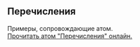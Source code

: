 ## Перечисления

Примеры, сопровождающие атом.  
[Прочитать атом "Перечисления" онлайн.](https://stepik.org/lesson/107297/step/1)